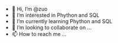 - 👋 Hi, I’m @zuo
- 👀 I’m interested in Phython and SQL
- 🌱 I’m currently learning Phython and SQL
- 💞️ I’m looking to collaborate on ...
- 📫 How to reach me ...

<!---
leouise/leouise is a ✨ special ✨ repository because its `README.md` (this file) appears on your GitHub profile.
You can click the Preview link to take a look at your changes.
--->
